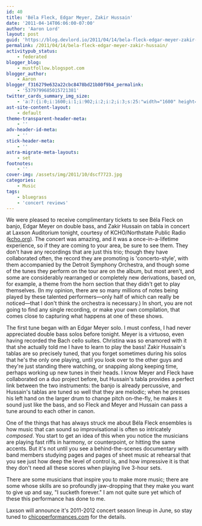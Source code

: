 ```yaml
---
id: 40
title: 'Béla Fleck, Edgar Meyer, Zakir Hussain'
date: '2011-04-14T06:06:00-07:00'
author: 'Aaron Lord'
layout: post
guid: 'https://blog.devlord.io/2011/04/14/bela-fleck-edgar-meyer-zakir-hussain/'
permalink: /2011/04/14/bela-fleck-edgar-meyer-zakir-hussain/
activitypub_status:
    - federated
blogger_blog:
    - mustfollow.blogspot.com
blogger_author:
    - Aaron
blogger_f316279e632a22cbc8478bd21b80f9b4_permalink:
    - '5379799685015721381'
twitter_cards_summary_img_size:
    - 'a:7:{i:0;i:1600;i:1;i:902;i:2;i:2;i:3;s:25:"width="1600" height="902"";s:4:"bits";i:8;s:8:"channels";i:3;s:4:"mime";s:10:"image/jpeg";}'
ast-site-content-layout:
    - default
theme-transparent-header-meta:
    - ''
adv-header-id-meta:
    - ''
stick-header-meta:
    - ''
astra-migrate-meta-layouts:
    - set
footnotes:
    - ''
cover-img: /assets/img/2011/10/dscf7723.jpg
categories:
    - Music
tags:
    - bluegrass
    - 'concert reviews'
---
```


We were pleased to receive complimentary tickets to see Béla Fleck on banjo, Edgar Meyer on double bass, and Zakir Hussain on tabla in concert at Laxson Auditorium tonight, courtesy of KCHO/Northstate Public Radio (<a href="http://www.kcho.org/">kcho.org</a>). The concert was amazing, and it was a once-in-a-lifetime experience, so if they are coming to your area, be sure to see them. They don't have any recordings that are just this trio; though they have collaborated often, the record they are promoting is 'concerto-style', with them accompanied by the Detroit Symphony Orchestra, and though some of the tunes they perform on the tour are on the album, but most aren't, and some are considerably rearranged or completely new derivations, based on, for example, a theme from the horn section that they didn't get to play themselves. (In my opinion, there are so many millions of notes being played by these talented performers—only half of which can really be noticed—that I don't think the orchestra is necessary.) In short, you are not going to find any single recording, or make your own compilation, that comes close to capturing what happens at one of these shows.

The first tune began with an Edgar Meyer solo. I must confess, I had never appreciated double bass solos before tonight. Meyer is a virtuoso, even having recorded the Bach cello suites. Christina was so enamored with it that she actually told me I have to learn to play the bass! Zakir Hussain's tablas are so precisely tuned, that you forget sometimes during his solos that he's the only one playing, until you look over to the other guys and they're just standing there watching, or snapping along keeping time, perhaps working up new tunes in their heads. I know Meyer and Fleck have collaborated on a duo project before, but Hussain's tabla provides a perfect link between the two instruments: the banjo is already percussive, and Hussain's tablas are tuned so well that they are melodic; when he presses his left hand on the larger drum to change pitch on-the-fly, he makes it sound just like the bass, and so Fleck and Meyer and Hussain can pass a tune around to each other in canon.

One of the things that has always struck me about Béla Fleck ensembles is how music that can sound so improvisational is often so intricately <em>composed</em>. You start to get an idea of this when you notice the musicians are playing fast riffs in harmony, or counterpoint, or hitting the same accents. But it's not until you see a behind-the-scenes documentary with band members studying pages and pages of sheet music at rehearsal that you see just how deep the level of control is, and how impressive it is that they don't need all these scores when playing live 3-hour sets.

There are some musicians that inspire you to make more music; there are some whose skills are so profoundly jaw-dropping that they make you want to give up and say, "I sucketh forever." I am not quite sure yet which of these this performance has done to me.

Laxson will announce it's 2011-2012 concert season lineup in June, so stay tuned to <a href="http://www.chicoperformances.com/">chicoperformances.com</a> for the details.

